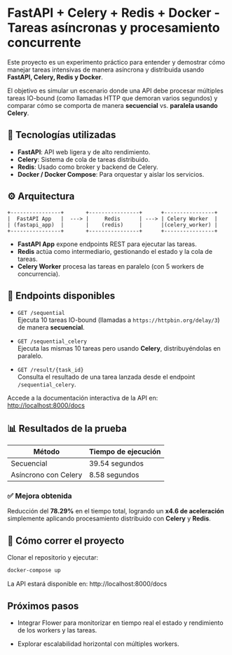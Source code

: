 # FastAPI + Celery + Redis + Docker - Tareas asíncronas y procesamiento concurrente

Este proyecto es un experimento práctico para entender y demostrar cómo manejar tareas intensivas de manera asíncrona y distribuida usando **FastAPI, Celery, Redis y Docker**.

El objetivo es simular un escenario donde una API debe procesar múltiples tareas IO-bound (como llamadas HTTP que demoran varios segundos) y comparar cómo se comporta de manera **secuencial** vs. **paralela usando Celery**.

## 🚀 Tecnologías utilizadas

- **FastAPI**: API web ligera y de alto rendimiento.
- **Celery**: Sistema de cola de tareas distribuido.
- **Redis**: Usado como broker y backend de Celery.
- **Docker / Docker Compose**: Para orquestar y aislar los servicios.

## ⚙️ Arquitectura
```
+----------------+       +----------------+      +----------------+
|  FastAPI App   |  ---> |     Redis      | ---> | Celery Worker  |
| (fastapi_app)  |       |    (redis)     |      |(celery_worker) |
+----------------+       +----------------+      +----------------+
```

- **FastAPI App** expone endpoints REST para ejecutar las tareas.
- **Redis** actúa como intermediario, gestionando el estado y la cola de tareas.
- **Celery Worker** procesa las tareas en paralelo (con 5 workers de concurrencia).

## 📍 Endpoints disponibles

- `GET /sequential`  
  Ejecuta 10 tareas IO-bound (llamadas a `https://httpbin.org/delay/3`) de manera **secuencial**.
  
- `GET /sequential_celery`  
  Ejecuta las mismas 10 tareas pero usando **Celery**, distribuyéndolas en paralelo.

- `GET /result/{task_id}`  
  Consulta el resultado de una tarea lanzada desde el endpoint `/sequential_celery`.

Accede a la documentación interactiva de la API en:  
[http://localhost:8000/docs](http://localhost:8000/docs)

## 📊 Resultados de la prueba

| Método                | Tiempo de ejecución |
|-----------------------|---------------------|
| Secuencial            |  39.54 segundos     |
| Asíncrono con Celery  |  8.58 segundos      |

### ✅ Mejora obtenida

Reducción del **78.29%** en el tiempo total, logrando un **x4.6 de aceleración** simplemente aplicando procesamiento distribuido con **Celery** y **Redis**.

## 🚢 Cómo correr el proyecto

Clonar el repositorio y ejecutar:

```bash
docker-compose up
```

La API estará disponible en:
http://localhost:8000/docs

## Próximos pasos
- Integrar Flower para monitorizar en tiempo real el estado y rendimiento de los workers y las tareas.

- Explorar escalabilidad horizontal con múltiples workers.

